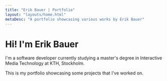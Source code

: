 ```yaml
---
title: "Erik Bauer | Portfolio"
layout: "layouts/home.html"
metaDesc: "A portfolio showcasing various works by Erik Bauer"
---
```

# Hi! I'm Erik Bauer

I'm a software developer currently studying a master's degree in Interactive Media Technology at KTH, Stockholm. 

This is my portfolio showcasing some projects that I've worked on.

